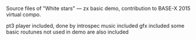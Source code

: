 Source files of "White stars" — zx basic demo, contribution to BASE-X 2015 virtual compo.

pt3 player included, done by introspec
music included
gfx included
some basic routunes not used in demo are also included